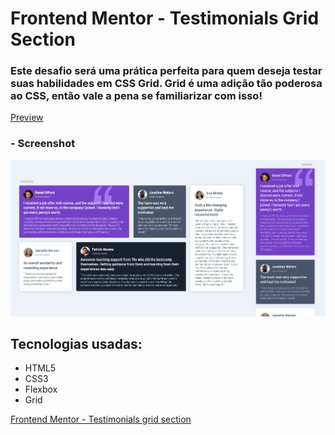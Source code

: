 # Frontend Mentor - Testimonials Grid Section

### Este desafio será uma prática perfeita para quem deseja testar suas habilidades em CSS Grid. Grid é uma adição tão poderosa ao CSS, então vale a pena se familiarizar com isso! 

[Preview](https://malcoon.github.io/testimonials-grid-section/)

### - Screenshot
![](assets/imgs/screenshot.png)

## Tecnologias usadas:
* HTML5
* CSS3
* Flexbox
* Grid

[Frontend Mentor - Testimonials grid section](https://www.frontendmentor.io/challenges/testimonials-grid-section-Nnw6J7Un7)